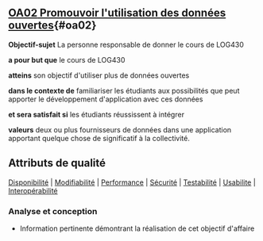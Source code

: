 ## [**OA02** Promouvoir l'utilisation des données ouvertes](#da-oa01){#oa02}

**Objectif-sujet**
La personne responsable de donner le cours de LOG430

**a pour but que**
le cours de LOG430 

**atteins**
son objectif d'utiliser plus de données ouvertes

**dans le contexte de**
familiariser les étudiants aux possibilités que peut apporter le développement d'application avec ces données

**et sera satisfait si** 
les étudiants réussissent à intégrer 

**valeurs**
deux ou plus fournisseurs de données dans une application apportant quelque chose de significatif à la collectivité.

## Attributs de qualité
[Disponibilité](#d-oa02) | [Modifiabilité](#m-oa02) | [Performance](#p-oa02) | [Sécurité](#s-oa02) | [Testabilité](#t-oa02) | [Usabilite](#u-oa02) | [Interopérabilité](#i-oa02)

### Analyse et conception
- Information pertinente démontrant la réalisation de cet objectif d'affaire
